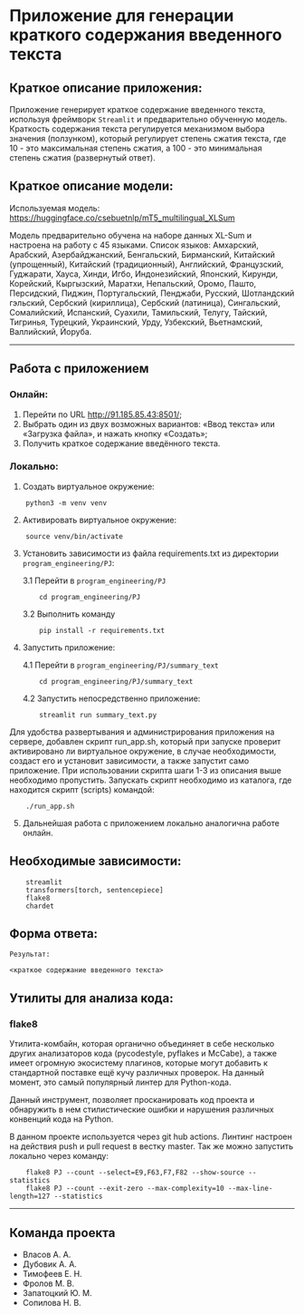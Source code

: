 # Приложение для генерации краткого содержания введенного текста

## Краткое описание приложения:

Приложение генерирует краткое содержание введенного текста, используя фреймворк `Streamlit` и
предварительно обученную модель. Краткость содержания текста регулируется механизмом выбора значения (ползунком), который регулирует степень сжатия текста, 
где 10 - это максимальная степень сжатия, а 100 - это минимальная степень сжатия (развернутый ответ).

## Краткое описание модели:

Используемая модель: https://huggingface.co/csebuetnlp/mT5_multilingual_XLSum

Модель предварительно обучена на наборе данных XL-Sum и настроена на работу с 45 языками.
Список языков:
Амхарский, Арабский, Азербайджанский, Бенгальский, Бирманский, Китайский (упрощенный), Китайский (традиционный), Английский, Французский, Гуджарати, Хауса, 
Хинди, Игбо, Индонезийский, Японский, Кирунди, Корейский, Кыргызский, Маратхи, Непальский, Оромо, Пашто, Персидский, Пиджин, Португальский, Пенджаби, Русский, 
Шотландский гэльский, Сербский (кириллица), Сербский (латиница), Сингальский, Сомалийский, Испанский, Суахили, Тамильский, Телугу, Тайский, Тигринья, Турецкий, 
Украинский, Урду, Узбекский, Вьетнамский, Валлийский, Йоруба.

---

## Работа с приложением

### **Онлайн**:

1. Перейти по URL http://91.185.85.43:8501/;
2. Выбрать один из двух возможных вариантов: «Ввод текста» или «Загрузка файла», и нажать кнопку «Создать»;
3. Получить краткое содержание введённого текста.

### **Локально**:

1. Создать виртуальное окружение:

```console
    python3 -m venv venv
```

2. Активировать виртуальное окружение:

```console
    source venv/bin/activate
```

3. Установить зависимости из файла requirements.txt из директории `program_engineering/PJ`:

    3.1 Перейти в `program_engineering/PJ`
    
    ```console
        cd program_engineering/PJ
    ```

    3.2 Выполнить команду

    ```console
        pip install -r requirements.txt
    ```

4. Запустить приложение:

    4.1 Перейти в `program_engineering/PJ/summary_text`

    ```console
        cd program_engineering/PJ/summary_text
    ```

    4.2 Запустить непосредственно приложение:

    ```console
        streamlit run summary_text.py
    ```
Для удобства развертывания и администрирования приложения на сервере, добавлен скрипт run_app.sh, который при запуске
проверит активировано ли виртуальное окружение, в случае необходимости, создаст его и установит зависимости, а также
запустит само приложение. При использовании скрипта шаги 1-3 из описания выше необходимо пропустить. Запускать скрипт
необходимо из каталога, где находится скрипт (scripts) командой:

```
    ./run_app.sh
```

5. Дальнейшая работа с приложением локально аналогична работе онлайн.

## Необходимые зависимости:

```
    streamlit
    transformers[torch, sentencepiece]
    flake8
    chardet
```

## Форма ответа:

```
Результат:

<краткое содержание введенного текста>
```

## Утилиты для анализа кода:

### flake8

Утилита-комбайн, которая органично объединяет в себе несколько других анализаторов кода (pycodestyle, pyflakes и McCabe), а также имеет огромную экосистему плагинов, которые могут добавить к стандартной поставке ещё кучу различных проверок. На данный момент, это самый популярный линтер для Python-кода.

Данный инструмент, позволяет просканировать код проекта и обнаружить в нем стилистические ошибки и нарушения различных конвенций кода на 
Python.

В данном проекте используется через git hub actions. Линтинг настроен на действия push и pull request в вестку master. Так же можно запустить локально через команду:

```
    flake8 PJ --count --select=E9,F63,F7,F82 --show-source --statistics
    flake8 PJ --count --exit-zero --max-complexity=10 --max-line-length=127 --statistics
```

---

## Команда проекта

- Власов А. А.
- Дубовик А. А.
- Тимофеев Е. Н.
- Фролов М. В.
- Запатоцкий Ю. М.
- Сопилова Н. В.
